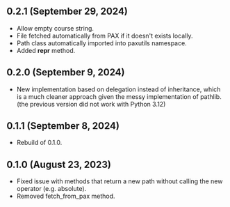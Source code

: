 ## 0.2.1 (September 29, 2024)
- Allow empty course string.
- File fetched automatically from PAX if it doesn't exists locally.
- Path class automatically imported into paxutils namespace.
- Added __repr__ method.

## 0.2.0 (September 9, 2024)
- New implementation based on delegation instead of inheritance, which is a much cleaner approach given the messy implementation of pathlib. (the previous version did not work with Python 3.12)

## 0.1.1 (September 8, 2024)
- Rebuild of 0.1.0.

## 0.1.0 (August 23, 2023)

- Fixed issue with methods that return a new path without calling the new operator (e.g. absolute).
- Removed fetch_from_pax method.
